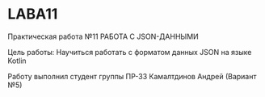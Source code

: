 # LABA11

Практическая работа №11 РАБОТА С JSON-ДАННЫМИ

Цель работы: Научиться работать с форматом данных JSON на языке Kotlin

Работу выполнил студент группы ПР-33 Камалтдинов Андрей (Вариант №5)
